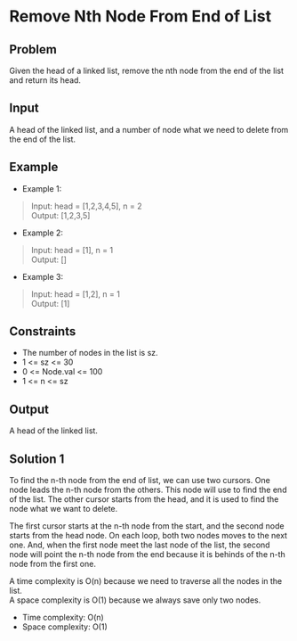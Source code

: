 # Remove Nth Node From End of List

## Problem

Given the head of a linked list, remove the nth node from the end of the list and return its head.

## Input

A head of the linked list, and a number of node what we need to delete from the end of the list. 

## Example

- Example 1:

>Input: head = [1,2,3,4,5], n = 2  
Output: [1,2,3,5]

- Example 2:

>Input: head = [1], n = 1  
Output: []

- Example 3:

>Input: head = [1,2], n = 1  
Output: [1]

## Constraints

- The number of nodes in the list is sz.
- 1 <= sz <= 30
- 0 <= Node.val <= 100
- 1 <= n <= sz

## Output

A head of the linked list.

## Solution 1

To find the n-th node from the end of list, we can use two cursors. One
node leads the n-th node from the others. This node will use to find the
end of the list. The other cursor starts from the head, and it is used
to find the node what we want to delete.  

The first cursor starts at the n-th node from the start, and the second
node starts from the head node. On each loop, both two nodes moves to the
next one. And, when the first node meet the last node of the list, the
second node will point the n-th node from the end because it is behinds
of the n-th node from the first one.

A time complexity is O(n) because we need to traverse all the nodes in
the list.  
A space complexity is O(1) because we always save only two nodes.  

- Time complexity: O(n)
- Space complexity: O(1)
